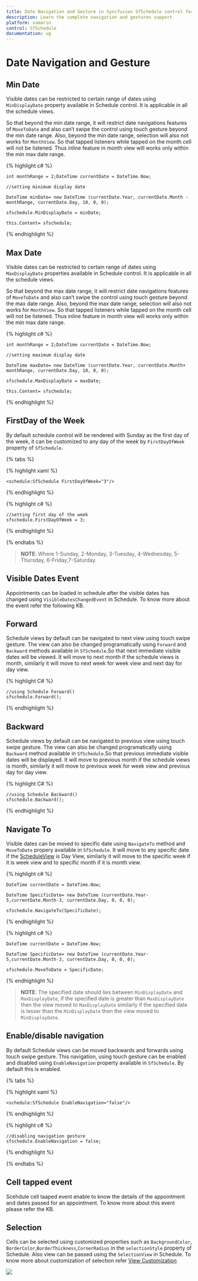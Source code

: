 ```yaml
---
title: Date Navigation and Gesture in Syncfusion SfSchedule control for Xamarin.Forms Platform
description: Learn the complete navigation and gestures support
platform: xamarin
control: SfSchedule
documentation: ug
---
```


# Date Navigation and Gesture

## Min Date

Visible dates can be restricted to certain range of dates using `MinDisplayDate` property available in Schedule control. It is applicable in all the schedule views.

So that beyond the min date range, it will restrict date navigations features of `MoveToDate` and also can’t swipe the control using touch gesture beyond the min date range. Also, beyond the min date range, selection will also not works for `MonthView`. So that tapped listeners while tapped on the month cell will not be listened. Thus inline feature in month view will works only within the min max date range.

{% highlight c# %}

	int monthRange = 2;DateTime currentDate = DateTime.Now;

	//setting minimum display date

	DateTime minDate= new DateTime (currentDate.Year, currentDate.Month -     monthRange, currentDate.Day, 10, 0, 0);

	sfschedule.MinDisplayDate = minDate;

	this.Content= sfschedule;

{% endhighlight %}

## Max Date

Visible dates can be restricted to certain range of dates using `MaxDisplayDate` properties available in Schedule control. It is applicable in all the schedule views.

So that beyond the max date range, it will restrict date navigations features of `MoveToDate` and also can’t swipe the control using touch gesture beyond the max date range. Also, beyond the max date range, selection will also not works for `MonthView`. So that tapped listeners while tapped on the month cell will not be listened. Thus inline feature in month view will works only within the min max date range.

{% highlight c# %}

	int monthRange = 2;DateTime currentDate = DateTime.Now;

	//setting maximum display date

	DateTime maxDate= new DateTime (currentDate.Year, currentDate.Month+     monthRange, currentDate.Day, 10, 0, 0);

	sfschedule.MaxDisplayDate = maxDate;

	this.Content= sfschedule;

{% endhighlight %}

## FirstDay of the Week

By default schedule control will be rendered with Sunday as the first day of the week, it can be customized to any day of the week by `FirstDayOfWeek` property of `SfSchedule`.

{% tabs %}

{% highlight xaml %}

	<schedule:SfSchedule FirstDayOfWeek="3"/>

{% endhighlight %}

{% highlight c# %}

	//setting first day of the week 
	sfschedule.FirstDayOfWeek = 3;

{% endhighlight %}

{% endtabs %}

> **NOTE**: Where 1-Sunday, 2-Monday, 3-Tuesday, 4-Wednesday, 5-Thursday, 6-Friday,7-Saturday.

## Visible Dates Event

Appointments can be loaded in schedule after the visible dates has changed using `VisibleDatesChangedEvent` in Schedule. To know more about the event refer the following KB.

## Forward

Schedule views by default can be navigated to next view using touch swipe gesture. The view can also be changed programatically using `Forward` and `Backward` methods available in `SfSchedule`.So that next immediate visible dates will be viewed. It will move to next month if the schedule views is month, similarly it will move to next week for week view and next day for day view.

{% highlight C# %}

	//using Schedule Forward()
	sfschedule.Forward();

{% endhighlight %}

## Backward

Schedule views by default can be navigated to previous view using touch swipe gesture. The view can also be changed programatically using `Backward` method available in `SfSchedule`.So that previous immediate visible dates will be displayed. It will move to previous month if the schedule views is month, similarly it will move to previous week for week view and previous day for day view.

{% highlight C# %}

	//using Schedule Backward()
	sfschedule.Backward();

{% endhighlight %}

## Navigate To

Visible dates can be moved to specific date using `NavigateTo` method and `MoveToDate` propery available in `SfSchedule`. It will move to any specific date if the [ScheduleView](/xamarin/sfschedule/views "Schedule Views") is Day View, similarly it will move to the specific week if it is week view and to specific month if it is month view.

{% highlight c# %}

	DateTime currentDate = DateTime.Now;

	DateTime SpecificDate= new DateTime (currentDate.Year- 5,currentDate.Month-3, currentDate.Day, 0, 0, 0);

	sfschedule.NavigateTo(SpecificDate); 

{% endhighlight %}

{% highlight c# %}

	DateTime currentDate = DateTime.Now;

	DateTime SpecificDate= new DateTime (currentDate.Year- 5,currentDate.Month-3, currentDate.Day, 0, 0, 0);

	sfschedule.MoveToDate = SpecificDate;

{% endhighlight %}

>**NOTE**:
The specified date should lies between `MinDisplayDate` and `MaxDisplayDate`, if the specified date is greater than `MaxDisplayDate` then the view moved to `MaxDisplayDate` similarly if the specified date is lesser than the `MinDisplayDate` then the view moved to `MinDisplayDate`.

## Enable/disable navigation

By default Schedule views can be moved backwards and forwards using touch swipe gesture. This navigation, using touch gesture can be enabled and disabled using `EnableNavigation` property available in `SfSchedule`. By default this is enabled.

{% tabs %}

{% highlight xaml %}

	<schedule:SfSchedule EnableNavigation="false"/>

{% endhighlight %}

{% highlight c# %}

	//disabling navigation gesture
	sfschedule.EnableNavigation = false;

{% endhighlight %}

{% endtabs %}

## Cell tapped event

Scehdule cell taaped event enable to know the details of the appointment and dates passed for an appointment. To know more about this event please refer the KB.

## Selection

Cells can be selected using customized properties such as `BackgroundColor`, `BorderColor`,`BorderThickness`,`CornerRadius` in the `selectionStyle` property of Schedule. Also view can be passed using the `SelectionView` in Schedule. To know more about customization of selection refer [View Customization](/xamarin/sfschedule/appearance-and-styling "View Customization")

![](DateNavigationandGesture_images/FirstDayOFWeek/FirstDayOfWeek.png)